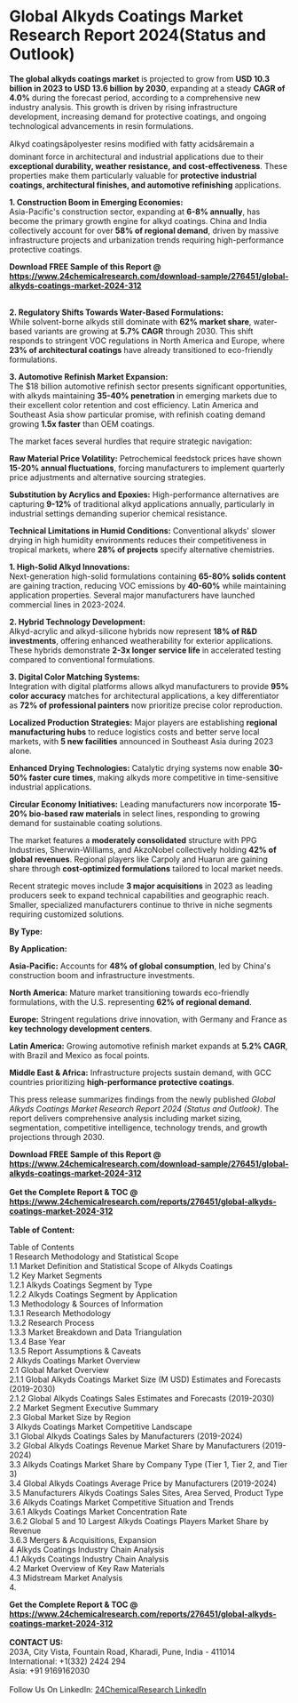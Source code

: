<h1>Global Alkyds Coatings Market Research Report 2024(Status and Outlook)</h1><p><strong>The global alkyds coatings market</strong> is projected to grow from <strong>USD 10.3 billion in 2023 to USD 13.6 billion by 2030</strong>, expanding at a steady <strong>CAGR of 4.0%</strong> during the forecast period, according to a comprehensive new industry analysis. This growth is driven by rising infrastructure development, increasing demand for protective coatings, and ongoing technological advancements in resin formulations.</p><p>Alkyd coatingsâpolyester resins modified with fatty acidsâremain a dominant force in architectural and industrial applications due to their <strong>exceptional durability, weather resistance, and cost-effectiveness</strong>. These properties make them particularly valuable for <strong>protective industrial coatings, architectural finishes, and automotive refinishing</strong> applications.</p><p><strong>1. Construction Boom in Emerging Economies:</strong><br>
Asia-Pacific's construction sector, expanding at <strong>6-8% annually</strong>, has become the primary growth engine for alkyd coatings. China and India collectively account for over <strong>58% of regional demand</strong>, driven by massive infrastructure projects and urbanization trends requiring high-performance protective coatings.</p><div><b>Download FREE Sample of this Report @ 
            <a href="https://www.24chemicalresearch.com/download-sample/276451/global-alkyds-coatings-market-2024-312">
            https://www.24chemicalresearch.com/download-sample/276451/global-alkyds-coatings-market-2024-312</a></b></div><br><p><strong>2. Regulatory Shifts Towards Water-Based Formulations:</strong><br>
While solvent-borne alkyds still dominate with <strong>62% market share</strong>, water-based variants are growing at <strong>5.7% CAGR</strong> through 2030. This shift responds to stringent VOC regulations in North America and Europe, where <strong>23% of architectural coatings</strong> have already transitioned to eco-friendly formulations.</p><p><strong>3. Automotive Refinish Market Expansion:</strong><br>
The $18 billion automotive refinish sector presents significant opportunities, with alkyds maintaining <strong>35-40% penetration</strong> in emerging markets due to their excellent color retention and cost efficiency. Latin America and Southeast Asia show particular promise, with refinish coating demand growing <strong>1.5x faster</strong> than OEM coatings.</p><p>The market faces several hurdles that require strategic navigation:</p><p><strong>Raw Material Price Volatility:</strong> Petrochemical feedstock prices have shown <strong>15-20% annual fluctuations</strong>, forcing manufacturers to implement quarterly price adjustments and alternative sourcing strategies.</p><p><strong>Substitution by Acrylics and Epoxies:</strong> High-performance alternatives are capturing <strong>9-12%</strong> of traditional alkyd applications annually, particularly in industrial settings demanding superior chemical resistance.</p><p><strong>Technical Limitations in Humid Conditions:</strong> Conventional alkyds' slower drying in high humidity environments reduces their competitiveness in tropical markets, where <strong>28% of projects</strong> specify alternative chemistries.</p><p><strong>1. High-Solid Alkyd Innovations:</strong><br>
Next-generation high-solid formulations containing <strong>65-80% solids content</strong> are gaining traction, reducing VOC emissions by <strong>40-60%</strong> while maintaining application properties. Several major manufacturers have launched commercial lines in 2023-2024.</p><p><strong>2. Hybrid Technology Development:</strong><br>
Alkyd-acrylic and alkyd-silicone hybrids now represent <strong>18% of R&amp;D investments</strong>, offering enhanced weatherability for exterior applications. These hybrids demonstrate <strong>2-3x longer service life</strong> in accelerated testing compared to conventional formulations.</p><p><strong>3. Digital Color Matching Systems:</strong><br>
Integration with digital platforms allows alkyd manufacturers to provide <strong>95% color accuracy</strong> matches for architectural applications, a key differentiator as <strong>72% of professional painters</strong> now prioritize precise color reproduction.</p><p><strong>Localized Production Strategies:</strong> Major players are establishing <strong>regional manufacturing hubs</strong> to reduce logistics costs and better serve local markets, with <strong>5 new facilities</strong> announced in Southeast Asia during 2023 alone.</p><p><strong>Enhanced Drying Technologies:</strong> Catalytic drying systems now enable <strong>30-50% faster cure times</strong>, making alkyds more competitive in time-sensitive industrial applications.</p><p><strong>Circular Economy Initiatives:</strong> Leading manufacturers now incorporate <strong>15-20% bio-based raw materials</strong> in select lines, responding to growing demand for sustainable coating solutions.</p><p>The market features a <strong>moderately consolidated</strong> structure with PPG Industries, Sherwin-Williams, and AkzoNobel collectively holding <strong>42% of global revenues</strong>. Regional players like Carpoly and Huarun are gaining share through <strong>cost-optimized formulations</strong> tailored to local market needs.</p><p>Recent strategic moves include <strong>3 major acquisitions</strong> in 2023 as leading producers seek to expand technical capabilities and geographic reach. Smaller, specialized manufacturers continue to thrive in niche segments requiring customized solutions.</p><p><strong>By Type:</strong></p><p><strong>By Application:</strong></p><p><strong>Asia-Pacific:</strong> Accounts for <strong>48% of global consumption</strong>, led by China's construction boom and infrastructure investments.</p><p><strong>North America:</strong> Mature market transitioning towards eco-friendly formulations, with the U.S. representing <strong>62% of regional demand</strong>.</p><p><strong>Europe:</strong> Stringent regulations drive innovation, with Germany and France as <strong>key technology development centers</strong>.</p><p><strong>Latin America:</strong> Growing automotive refinish market expands at <strong>5.2% CAGR</strong>, with Brazil and Mexico as focal points.</p><p><strong>Middle East &amp; Africa:</strong> Infrastructure projects sustain demand, with GCC countries prioritizing <strong>high-performance protective coatings</strong>.</p><p>This press release summarizes findings from the newly published <em>Global Alkyds Coatings Market Research Report 2024 (Status and Outlook)</em>. The report delivers comprehensive analysis including market sizing, segmentation, competitive intelligence, technology trends, and growth projections through 2030.</p><div><b>Download FREE Sample of this Report @ 
            <a href="https://www.24chemicalresearch.com/download-sample/276451/global-alkyds-coatings-market-2024-312">
            https://www.24chemicalresearch.com/download-sample/276451/global-alkyds-coatings-market-2024-312</a></b></div><br><div><b>Get the Complete Report & TOC @ 
            <a href="https://www.24chemicalresearch.com/reports/276451/global-alkyds-coatings-market-2024-312">
            https://www.24chemicalresearch.com/reports/276451/global-alkyds-coatings-market-2024-312</a></b></div><br>
            <b>Table of Content:</b><p>Table of Contents<br />
1 Research Methodology and Statistical Scope<br />
1.1 Market Definition and Statistical Scope of Alkyds Coatings<br />
1.2 Key Market Segments<br />
1.2.1 Alkyds Coatings Segment by Type<br />
1.2.2 Alkyds Coatings Segment by Application<br />
1.3 Methodology & Sources of Information<br />
1.3.1 Research Methodology<br />
1.3.2 Research Process<br />
1.3.3 Market Breakdown and Data Triangulation<br />
1.3.4 Base Year<br />
1.3.5 Report Assumptions & Caveats<br />
2 Alkyds Coatings Market Overview<br />
2.1 Global Market Overview<br />
2.1.1 Global Alkyds Coatings Market Size (M USD) Estimates and Forecasts (2019-2030)<br />
2.1.2 Global Alkyds Coatings Sales Estimates and Forecasts (2019-2030)<br />
2.2 Market Segment Executive Summary<br />
2.3 Global Market Size by Region<br />
3 Alkyds Coatings Market Competitive Landscape<br />
3.1 Global Alkyds Coatings Sales by Manufacturers (2019-2024)<br />
3.2 Global Alkyds Coatings Revenue Market Share by Manufacturers (2019-2024)<br />
3.3 Alkyds Coatings Market Share by Company Type (Tier 1, Tier 2, and Tier 3)<br />
3.4 Global Alkyds Coatings Average Price by Manufacturers (2019-2024)<br />
3.5 Manufacturers Alkyds Coatings Sales Sites, Area Served, Product Type<br />
3.6 Alkyds Coatings Market Competitive Situation and Trends<br />
3.6.1 Alkyds Coatings Market Concentration Rate<br />
3.6.2 Global 5 and 10 Largest Alkyds Coatings Players Market Share by Revenue<br />
3.6.3 Mergers & Acquisitions, Expansion<br />
4 Alkyds Coatings Industry Chain Analysis<br />
4.1 Alkyds Coatings Industry Chain Analysis<br />
4.2 Market Overview of Key Raw Materials<br />
4.3 Midstream Market Analysis<br />
4.</p><div><b>Get the Complete Report & TOC @ 
            <a href="https://www.24chemicalresearch.com/reports/276451/global-alkyds-coatings-market-2024-312">
            https://www.24chemicalresearch.com/reports/276451/global-alkyds-coatings-market-2024-312</a></b></div><br><b>CONTACT US:</b><br>
            203A, City Vista, Fountain Road, Kharadi, Pune, India - 411014<br>
            International: +1(332) 2424 294<br>
            Asia: +91 9169162030 <br><br>
            Follow Us On LinkedIn: <a href="https://www.linkedin.com/company/24chemicalresearch/">24ChemicalResearch LinkedIn</a>